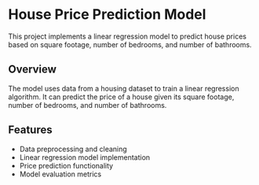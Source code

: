 # House Price Prediction Model

This project implements a linear regression model to predict house prices based on square footage, number of bedrooms, and number of bathrooms.

## Overview

The model uses data from a housing dataset to train a linear regression algorithm. It can predict the price of a house given its square footage, number of bedrooms, and number of bathrooms.

## Features

- Data preprocessing and cleaning
- Linear regression model implementation
- Price prediction functionality
- Model evaluation metrics
